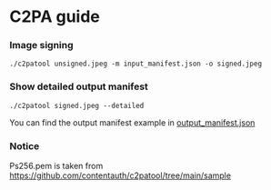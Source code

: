 # C2PA guide

### Image signing

`./c2patool unsigned.jpeg -m input_manifest.json -o signed.jpeg`

### Show detailed output manifest

`./c2patool signed.jpeg --detailed`

You can find the output manifest example in [output_manifest.json](output_manifest.json)

### Notice

Ps256.pem is taken from https://github.com/contentauth/c2patool/tree/main/sample